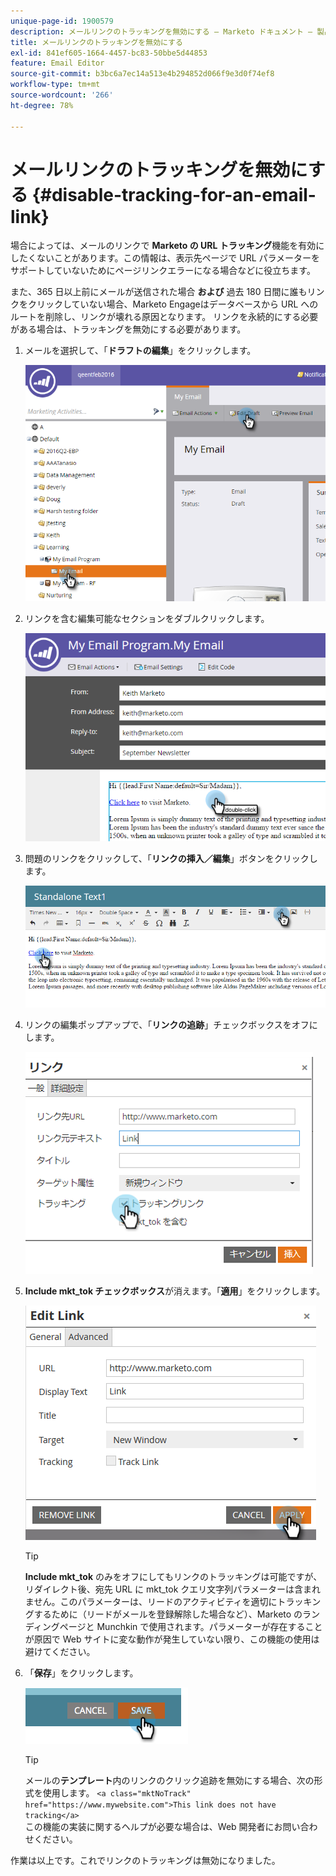 ```yaml
---
unique-page-id: 1900579
description: メールリンクのトラッキングを無効にする — Marketo ドキュメント — 製品ドキュメント
title: メールリンクのトラッキングを無効にする
exl-id: 841ef605-1664-4457-bc83-50bbe5d44853
feature: Email Editor
source-git-commit: b3bc6a7ec14a513e4b294852d066f9e3d0f74ef8
workflow-type: tm+mt
source-wordcount: '266'
ht-degree: 78%

---
```


# メールリンクのトラッキングを無効にする {#disable-tracking-for-an-email-link}

場合によっては、メールのリンクで **Marketo の URL トラッキング**&#x200B;機能を有効にしたくないことがあります。この情報は、表示先ページで URL パラメーターをサポートしていないためにページリンクエラーになる場合などに役立ちます。

また、365 日以上前にメールが送信された場合 **および** 過去 180 日間に誰もリンクをクリックしていない場合、Marketo Engageはデータベースから URL へのルートを削除し、リンクが壊れる原因となります。 リンクを永続的にする必要がある場合は、トラッキングを無効にする必要があります。

1. メールを選択して、「**ドラフトの編集**」をクリックします。

   ![](assets/one-7.png)

1. リンクを含む編集可能なセクションをダブルクリックします。

   ![](assets/two-6.png)

1. 問題のリンクをクリックして、「**リンクの挿入／編集**」ボタンをクリックします。

   ![](assets/three-6.png)

1. リンクの編集ポップアップで、「**リンクの追跡**」チェックボックスをオフにします。

   ![](assets/four-4.png)

1. **Include mkt_tok チェックボックス**&#x200B;が消えます。「**適用**」をクリックします。

   ![](assets/five-3.png)

   >[!TIP]
   >
   >**Include mkt_tok** のみをオフにしてもリンクのトラッキングは可能ですが、リダイレクト後、宛先 URL に mkt_tok クエリ文字列パラメーターは含まれません。このパラメーターは、リードのアクティビティを適切にトラッキングするために（リードがメールを登録解除した場合など）、Marketo のランディングページと Munchkin で使用されます。パラメーターが存在することが原因で Web サイトに変な動作が発生していない限り、この機能の使用は避けてください。

1. 「**保存**」をクリックします。

   ![](assets/image2014-9-17-22-3a25-3a20.png)

   >[!TIP]
   >
   >メールの&#x200B;**テンプレート**内のリンクのクリック追跡を無効にする場合、次の形式を使用します。
   >`<a class="mktNoTrack" href="https://www.mywebsite.com">This link does not have tracking</a>`\
   >この機能の実装に関するヘルプが必要な場合は、Web 開発者にお問い合わせください。

作業は以上です。これでリンクのトラッキングは無効になりました。
